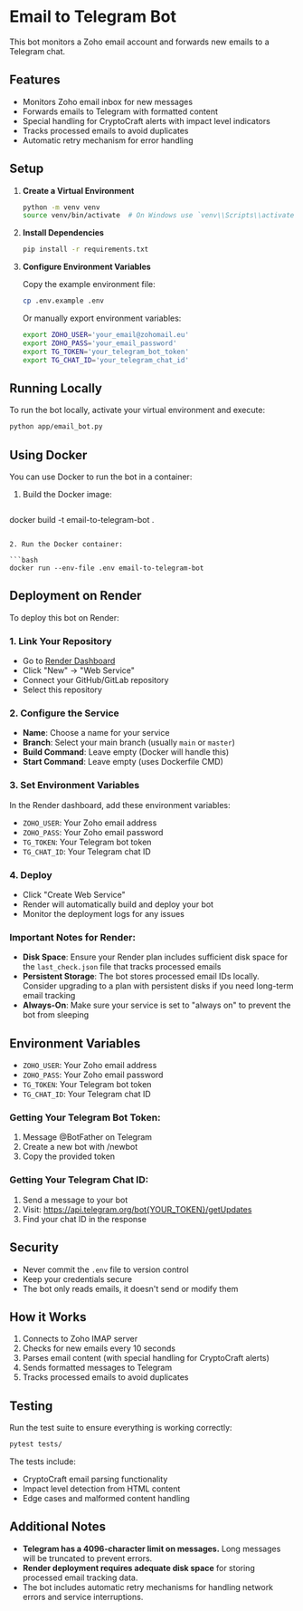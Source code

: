 # Email to Telegram Bot

This bot monitors a Zoho email account and forwards new emails to a Telegram chat.

## Features

- Monitors Zoho email inbox for new messages
- Forwards emails to Telegram with formatted content
- Special handling for CryptoCraft alerts with impact level indicators
- Tracks processed emails to avoid duplicates
- Automatic retry mechanism for error handling

## Setup

1. **Create a Virtual Environment**

   ```bash
   python -m venv venv
   source venv/bin/activate  # On Windows use `venv\\Scripts\\activate`
   ```

2. **Install Dependencies**

   ```bash
   pip install -r requirements.txt
   ```

3. **Configure Environment Variables**

   Copy the example environment file:

   ```bash
   cp .env.example .env
   ```

   Or manually export environment variables:

   ```bash
   export ZOHO_USER='your_email@zohomail.eu'
   export ZOHO_PASS='your_email_password'
   export TG_TOKEN='your_telegram_bot_token'
   export TG_CHAT_ID='your_telegram_chat_id'
   ```

## Running Locally

To run the bot locally, activate your virtual environment and execute:

```bash
python app/email_bot.py
```

## Using Docker

You can use Docker to run the bot in a container:

1. Build the Docker image:

   ```bash
docker build -t email-to-telegram-bot .
   ```

2. Run the Docker container:

   ```bash
docker run --env-file .env email-to-telegram-bot
   ```

## Deployment on Render

To deploy this bot on Render:

### 1. Link Your Repository
- Go to [Render Dashboard](https://dashboard.render.com)
- Click "New" → "Web Service"
- Connect your GitHub/GitLab repository
- Select this repository

### 2. Configure the Service
- **Name**: Choose a name for your service
- **Branch**: Select your main branch (usually `main` or `master`)
- **Build Command**: Leave empty (Docker will handle this)
- **Start Command**: Leave empty (uses Dockerfile CMD)

### 3. Set Environment Variables
In the Render dashboard, add these environment variables:
- `ZOHO_USER`: Your Zoho email address
- `ZOHO_PASS`: Your Zoho email password
- `TG_TOKEN`: Your Telegram bot token
- `TG_CHAT_ID`: Your Telegram chat ID

### 4. Deploy
- Click "Create Web Service"
- Render will automatically build and deploy your bot
- Monitor the deployment logs for any issues

### Important Notes for Render:
- **Disk Space**: Ensure your Render plan includes sufficient disk space for the `last_check.json` file that tracks processed emails
- **Persistent Storage**: The bot stores processed email IDs locally. Consider upgrading to a plan with persistent disks if you need long-term email tracking
- **Always-On**: Make sure your service is set to "always on" to prevent the bot from sleeping

## Environment Variables

- `ZOHO_USER`: Your Zoho email address
- `ZOHO_PASS`: Your Zoho email password  
- `TG_TOKEN`: Your Telegram bot token
- `TG_CHAT_ID`: Your Telegram chat ID

### Getting Your Telegram Bot Token:
1. Message @BotFather on Telegram
2. Create a new bot with /newbot
3. Copy the provided token

### Getting Your Telegram Chat ID:
1. Send a message to your bot
2. Visit: https://api.telegram.org/bot{YOUR_TOKEN}/getUpdates
3. Find your chat ID in the response

## Security

- Never commit the `.env` file to version control
- Keep your credentials secure
- The bot only reads emails, it doesn't send or modify them

## How it Works

1. Connects to Zoho IMAP server
2. Checks for new emails every 10 seconds
3. Parses email content (with special handling for CryptoCraft alerts)
4. Sends formatted messages to Telegram
5. Tracks processed emails to avoid duplicates

## Testing

Run the test suite to ensure everything is working correctly:

```bash
pytest tests/
```

The tests include:
- CryptoCraft email parsing functionality
- Impact level detection from HTML content
- Edge cases and malformed content handling

## Additional Notes

- **Telegram has a 4096-character limit on messages.** Long messages will be truncated to prevent errors.
- **Render deployment requires adequate disk space** for storing processed email tracking data.
- The bot includes automatic retry mechanisms for handling network errors and service interruptions.
